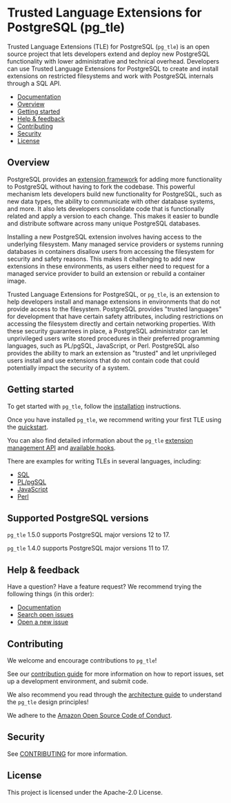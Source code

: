 # Trusted Language Extensions for PostgreSQL (pg_tle)

Trusted Language Extensions (TLE) for PostgreSQL (`pg_tle`) is an open source project that lets developers extend and deploy new PostgreSQL functionality with lower administrative and technical overhead. Developers can use Trusted Language Extensions for PostgreSQL to create and install extensions on restricted filesystems and work with PostgreSQL internals through a SQL API.

* [Documentation](./docs/)
* [Overview](#overview)
* [Getting started](#getting-started)
* [Help & feedback](#help--feedback)
* [Contributing](#contributing)
* [Security](#security)
* [License](#license)

## Overview

PostgreSQL provides an [extension framework](https://www.postgresql.org/docs/current/extend-extensions.html) for adding more functionality to PostgreSQL without having to fork the codebase. This powerful mechanism lets developers build new functionality for PostgreSQL, such as new data types, the ability to communicate with other database systems, and more. It also lets developers consolidate code that is functionally related and apply a version to each change. This makes it easier to bundle and distribute software across many unique PostgreSQL databases.

Installing a new PostgreSQL extension involves having access to the underlying filesystem. Many managed service providers or systems running databases in containers disallow users from accessing the filesystem for security and safety reasons. This makes it challenging to add new extensions in these environments, as users either need to request for a managed service provider to build an extension or rebuild a container image.

Trusted Language Extensions for PostgreSQL, or `pg_tle`, is an extension to help developers install and manage extensions in environments that do not provide access to the filesystem. PostgreSQL provides "trusted languages" for development that have certain safety attributes, including restrictions on accessing the filesystem directly and certain networking properties. With these security guarantees in place, a PostgreSQL administrator can let unprivileged users write stored procedures in their preferred programming languages, such as PL/pgSQL, JavaScript, or Perl. PostgreSQL also provides the ability to mark an extension as "trusted" and let unprivileged users install and use extensions that do not contain code that could potentially impact the security of a system.

## Getting started

To get started with `pg_tle`, follow the [installation](./docs/01_install.md) instructions.

Once you have installed `pg_tle`, we recommend writing your first TLE using the [quickstart](./docs/02_quickstart.md).

You can also find detailed information about the `pg_tle` [extension management API](./docs/03_managing_extensions.md) and [available hooks](./docs/04_hooks.md).

There are examples for writing TLEs in several languages, including:

* [SQL](./docs/05_sql_examples.md)
* [PL/pgSQL](./docs/06_plpgsql_examples.md)
* [JavaScript](./docs/07_plv8_examples.md)
* [Perl](./docs/08_plperl_examples.md)

## Supported PostgreSQL versions

`pg_tle` 1.5.0 supports PostgreSQL major versions 12 to 17.

`pg_tle` 1.4.0 supports PostgreSQL major versions 11 to 17.

## Help & feedback

Have a question? Have a feature request? We recommend trying the following things (in this order):

* [Documentation](./docs/)
* [Search open issues](https://github.com/aws/pg_tle/issues/)
* [Open a new issue](https://github.com/aws/pg_tle/issues/new/choose)

## Contributing

We welcome and encourage contributions to `pg_tle`!

See our [contribution guide](CONTRIBUTING.md) for more information on how to report issues, set up a development environment, and submit code.

We also recommend you read through the [architecture guide](./docs/30_architecture.md) to understand the `pg_tle` design principles!

We adhere to the [Amazon Open Source Code of Conduct](https://aws.github.io/code-of-conduct).

## Security

See [CONTRIBUTING](CONTRIBUTING.md#security-issue-notifications) for more information.

## License

This project is licensed under the Apache-2.0 License.
